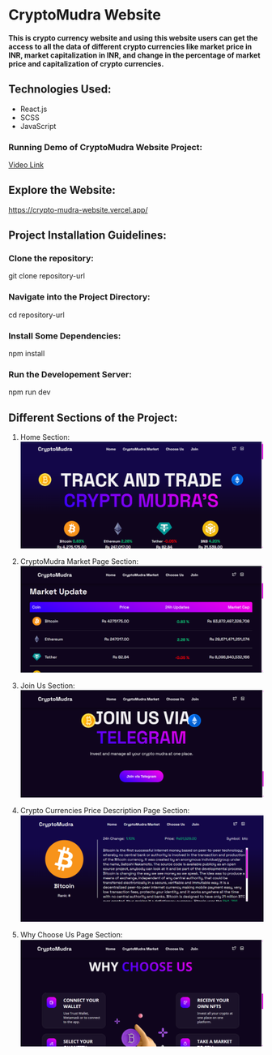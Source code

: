 # CryptoMudra Website

####  This is crypto currency website and using this website users can get the access to all the data of different crypto currencies like market price in INR, market capitalization in INR, and change in the percentage of market price and capitalization  of crypto currencies.

## Technologies Used:

* React.js
* SCSS
* JavaScript
  
  
### Running Demo of CryptoMudra Website Project:
[Video Link](https://youtu.be/hYxTd6AupzU?si=rl-ycMsk4DybM9cY)


## Explore the Website:
https://crypto-mudra-website.vercel.app/

## Project Installation Guidelines:

### Clone the repository:
git clone repository-url

### Navigate into the Project Directory:
cd repository-url

### Install Some Dependencies:
npm install

### Run the Developement Server:
npm run dev

## Different Sections of the Project:
 1) Home Section:
   ![test](https://github.com/Binnar81/CryptoMudra-Website/blob/main/src/images/demoImage/cryptoHomePage.png)

 2) CryptoMudra Market Page Section:
   ![test](https://github.com/Binnar81/CryptoMudra-Website/blob/main/src/images/demoImage/cryptoMudraMarketPage.png)

 3) Join Us Section:
   ![test](https://github.com/Binnar81/CryptoMudra-Website/blob/main/src/images/demoImage/cryptoJoinUsPage.png)

 4) Crypto Currencies Price Description Page Section:
   ![test](https://github.com/Binnar81/CryptoMudra-Website/blob/main/src/images/demoImage/cryptoPriceDescriptionPage.png)

 5) Why Choose Us Page Section:
   ![test](https://github.com/Binnar81/CryptoMudra-Website/blob/main/src/images/demoImage/cryptoWhyChooseUsPage.png)


